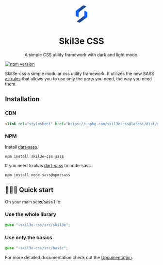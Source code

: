 <p align="center">
  <a href="https://skil3e.github.io/skil3e-css/">
    <img alt="Skil3e CSS" src="https://github.com/Skil3e/skil3e-css/blob/v3-with-docs/docs/src/images/icon.png" width="60" />
  </a>
</p>
<h1 align="center">
  Skil3e CSS
</h1>
<p align="center">
A simple CSS utility framework with dark and light mode.
</p>

[![npm version](https://badge.fury.io/js/skil3e-css.svg)](https://badge.fury.io/js/skil3e-css)

Skil3e-css a simple modular css utility framework. It utilizes the new SASS [at-rules](https://sass-lang.com/documentation/at-rules) that allows you to use only the parts you need, the way you need them.

## Installation

### CDN

```html
<link rel="stylesheet" href="https://unpkg.com/skil3e-css@latest/dist/skil3e.min.css" crossorigin="anonymous">
```

### NPM

Install [dart-sass](https://sass-lang.com/dart-sass).

```
npm install skil3e-css sass
```

If you need to alias [dart-sass](https://sass-lang.com/dart-sass) to node-sass.

```
npm install node-sass@npm:sass
```

## 🤸🏽‍♀️ Quick start

On your main scss/sass file:

### Use the whole library

```SCSS
@use "~skil3e-css/src/skil3e";
```

### Use only the basics.

```SCSS
@use "~skil3e-css/src/basic";
```

For more detailed documentation check out the [Documentation](https://skil3e.github.io/skil3e-css/).
